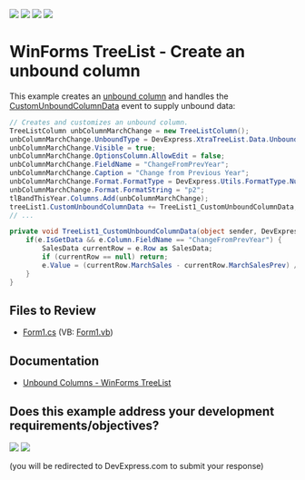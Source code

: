 <!-- default badges list -->
![](https://img.shields.io/endpoint?url=https://codecentral.devexpress.com/api/v1/VersionRange/128638055/15.2.9%2B)
[![](https://img.shields.io/badge/Open_in_DevExpress_Support_Center-FF7200?style=flat-square&logo=DevExpress&logoColor=white)](https://supportcenter.devexpress.com/ticket/details/T369036)
[![](https://img.shields.io/badge/📖_How_to_use_DevExpress_Examples-e9f6fc?style=flat-square)](https://docs.devexpress.com/GeneralInformation/403183)
[![](https://img.shields.io/badge/💬_Leave_Feedback-feecdd?style=flat-square)](#does-this-example-address-your-development-requirementsobjectives)
<!-- default badges end -->

# WinForms TreeList - Create an unbound column

This example creates an [unbound column](https://docs.devexpress.com/WindowsForms/17831/controls-and-libraries/tree-list/feature-center/data-binding/unbound-columns) and handles the [CustomUnboundColumnData](https://docs.devexpress.com/WindowsForms/DevExpress.XtraTreeList.TreeList.CustomUnboundColumnData) event to supply unbound data:

```csharp
// Creates and customizes an unbound column.
TreeListColumn unbColumnMarchChange = new TreeListColumn();
unbColumnMarchChange.UnboundType = DevExpress.XtraTreeList.Data.UnboundColumnType.Decimal;
unbColumnMarchChange.Visible = true;
unbColumnMarchChange.OptionsColumn.AllowEdit = false;
unbColumnMarchChange.FieldName = "ChangeFromPrevYear";
unbColumnMarchChange.Caption = "Change from Previous Year";
unbColumnMarchChange.Format.FormatType = DevExpress.Utils.FormatType.Numeric;
unbColumnMarchChange.Format.FormatString = "p2";
tlBandThisYear.Columns.Add(unbColumnMarchChange);
treeList1.CustomUnboundColumnData += TreeList1_CustomUnboundColumnData;
// ...

private void TreeList1_CustomUnboundColumnData(object sender, DevExpress.XtraTreeList.TreeListCustomColumnDataEventArgs e) {
    if(e.IsGetData && e.Column.FieldName == "ChangeFromPrevYear") {
        SalesData currentRow = e.Row as SalesData;
        if (currentRow == null) return;
        e.Value = (currentRow.MarchSales - currentRow.MarchSalesPrev) / currentRow.MarchSalesPrev;
    }
}
```


## Files to Review

* [Form1.cs](./CS/TreeList_UnboundDataViaEvent/Form1.cs) (VB: [Form1.vb](./VB/TreeList_UnboundDataViaEvent/Form1.vb))


## Documentation

* [Unbound Columns - WinForms TreeList](https://docs.devexpress.com/WindowsForms/17831/controls-and-libraries/tree-list/feature-center/data-binding/unbound-columns)
<!-- feedback -->
## Does this example address your development requirements/objectives?

[<img src="https://www.devexpress.com/support/examples/i/yes-button.svg"/>](https://www.devexpress.com/support/examples/survey.xml?utm_source=github&utm_campaign=winforms-treelist-unbound-columns&~~~was_helpful=yes) [<img src="https://www.devexpress.com/support/examples/i/no-button.svg"/>](https://www.devexpress.com/support/examples/survey.xml?utm_source=github&utm_campaign=winforms-treelist-unbound-columns&~~~was_helpful=no)

(you will be redirected to DevExpress.com to submit your response)
<!-- feedback end -->
